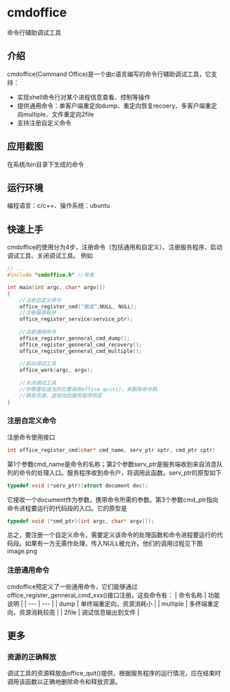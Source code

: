 # cmdoffice
命令行辅助调试工具

## 介绍
cmdoffice(Command Office)是一个由c语言编写的命令行辅助调试工具，它支持：
+ 实现shell命令行对某个进程信息查看、控制等操作
+ 提供通用命令：单客户端重定向dump、重定向恢复recoery、多客户端重定向multiple、文件重定向2file
+ 支持注册自定义命令
## 应用截图
在系统/bin目录下生成的命令


## 运行环境
编程语言：c/c++、操作系统：ubuntu

## 快速上手
cmdoffice的使用分为4步，注册命令（包括通用和自定义）、注册服务程序、启动调试工具、关闭调试工具。
例如
``` c
// ... 
#include "cmdoffice.h" //导库

int main(int argc, char* argv[])
{
    //注册自定义命令
    office_register_cmd("测试",NULL, NULL);
    //注册服务程序
    office_register_service(service_ptr);
    
    //注册通用命令
    office_register_genneral_cmd_dump();
    office_register_genneral_cmd_recovery();
    office_register_genneral_cmd_multiple();
    
    //启动调试工具
    office_work(argc, argv);
    
    //关闭调试工具
    //你需要在适当的位置调用office_quit()，来删除命令和
    //释放资源，这视你的服务程序而定 
}
```
### 注册自定义命令
注册命令使用接口
``` c
int office_register_cmd(char* cmd_name, serv_ptr sptr, cmd_ptr cptr)
```
第1个参数cmd_name是命令的名称；第2个参数serv_ptr是服务端收到来自消息队列的命令的处理入口。服务程序收到命令户，将调用此函数。serv_ptr的原型如下
``` c
typedef void (*serv_ptr)(struct document doc);
```
它接收一个document作为参数，携带命令所需的参数。第3个参数cmd_ptr指向命令进程要运行的代码段的入口。它的原型是

``` c
typedef void (*cmd_ptr)(int argc, char* argv[]);
``` 
总之，要注册一个自定义命令，需要定义该命令的处理函数和命令进程要运行的代码段。如果有一方无需作处理，传入NULL被允许。他们的调用过程见下图
image.png

### 注册通用命令
cmdoffice预定义了一些通用命令，它们能够通过office_register_genneral_cmd_xxx()接口注册。这些命令有：
| 命令名称 | 功能说明 |
| --- | --- |
| dump |  单终端重定向，资源消耗小   |
| multiple | 多终端重定向，资源消耗较高  |
| 2file | 调试信息输出到文件 |

## 更多
### 资源的正确释放
调试工具的资源释放由office_quit()提供，根据服务程序的运行情况，应在结束时调用该函数以正确地删除命令和释放资源。

